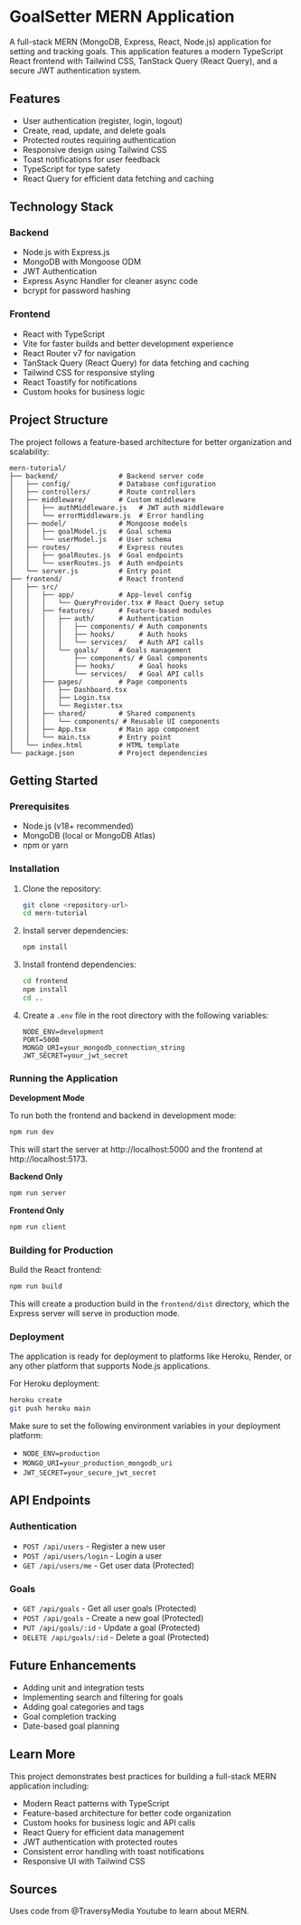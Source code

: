 # GoalSetter MERN Application

A full-stack MERN (MongoDB, Express, React, Node.js) application for setting and tracking goals. This application features a modern TypeScript React frontend with Tailwind CSS, TanStack Query (React Query), and a secure JWT authentication system.

## Features

- User authentication (register, login, logout)
- Create, read, update, and delete goals
- Protected routes requiring authentication
- Responsive design using Tailwind CSS
- Toast notifications for user feedback
- TypeScript for type safety
- React Query for efficient data fetching and caching

## Technology Stack

### Backend
- Node.js with Express.js
- MongoDB with Mongoose ODM
- JWT Authentication
- Express Async Handler for cleaner async code
- bcrypt for password hashing

### Frontend
- React with TypeScript
- Vite for faster builds and better development experience
- React Router v7 for navigation
- TanStack Query (React Query) for data fetching and caching
- Tailwind CSS for responsive styling
- React Toastify for notifications
- Custom hooks for business logic

## Project Structure

The project follows a feature-based architecture for better organization and scalability:

```
mern-tutorial/
├── backend/               # Backend server code
│   ├── config/            # Database configuration
│   ├── controllers/       # Route controllers
│   ├── middleware/        # Custom middleware
│   │   ├── authMiddleware.js   # JWT auth middleware
│   │   └── errorMiddleware.js  # Error handling
│   ├── model/             # Mongoose models
│   │   ├── goalModel.js   # Goal schema
│   │   └── userModel.js   # User schema
│   ├── routes/            # Express routes
│   │   ├── goalRoutes.js  # Goal endpoints
│   │   └── userRoutes.js  # Auth endpoints
│   └── server.js          # Entry point
├── frontend/              # React frontend
│   ├── src/
│   │   ├── app/           # App-level config
│   │   │   └── QueryProvider.tsx # React Query setup
│   │   ├── features/      # Feature-based modules
│   │   │   ├── auth/      # Authentication
│   │   │   │   ├── components/ # Auth components
│   │   │   │   ├── hooks/      # Auth hooks
│   │   │   │   └── services/   # Auth API calls
│   │   │   └── goals/     # Goals management
│   │   │       ├── components/ # Goal components
│   │   │       ├── hooks/      # Goal hooks
│   │   │       └── services/   # Goal API calls
│   │   ├── pages/         # Page components
│   │   │   ├── Dashboard.tsx
│   │   │   ├── Login.tsx
│   │   │   └── Register.tsx
│   │   ├── shared/        # Shared components
│   │   │   └── components/ # Reusable UI components
│   │   ├── App.tsx        # Main app component
│   │   └── main.tsx       # Entry point
│   └── index.html         # HTML template
└── package.json           # Project dependencies
```

## Getting Started

### Prerequisites

- Node.js (v18+ recommended)
- MongoDB (local or MongoDB Atlas)
- npm or yarn

### Installation

1. Clone the repository:
   ```bash
   git clone <repository-url>
   cd mern-tutorial
   ```

2. Install server dependencies:
   ```bash
   npm install
   ```

3. Install frontend dependencies:
   ```bash
   cd frontend
   npm install
   cd ..
   ```

4. Create a `.env` file in the root directory with the following variables:
   ```
   NODE_ENV=development
   PORT=5000
   MONGO_URI=your_mongodb_connection_string
   JWT_SECRET=your_jwt_secret
   ```

### Running the Application

**Development Mode**

To run both the frontend and backend in development mode:
```bash
npm run dev
```

This will start the server at http://localhost:5000 and the frontend at http://localhost:5173.

**Backend Only**
```bash
npm run server
```

**Frontend Only**
```bash
npm run client
```

### Building for Production

Build the React frontend:
```bash
npm run build
```

This will create a production build in the `frontend/dist` directory, which the Express server will serve in production mode.

### Deployment

The application is ready for deployment to platforms like Heroku, Render, or any other platform that supports Node.js applications.

For Heroku deployment:
```bash
heroku create
git push heroku main
```

Make sure to set the following environment variables in your deployment platform:
- `NODE_ENV=production`
- `MONGO_URI=your_production_mongodb_uri`
- `JWT_SECRET=your_secure_jwt_secret`

## API Endpoints

### Authentication
- `POST /api/users` - Register a new user
- `POST /api/users/login` - Login a user
- `GET /api/users/me` - Get user data (Protected)

### Goals
- `GET /api/goals` - Get all user goals (Protected)
- `POST /api/goals` - Create a new goal (Protected)
- `PUT /api/goals/:id` - Update a goal (Protected)
- `DELETE /api/goals/:id` - Delete a goal (Protected)

## Future Enhancements

- Adding unit and integration tests
- Implementing search and filtering for goals
- Adding goal categories and tags
- Goal completion tracking
- Date-based goal planning

## Learn More

This project demonstrates best practices for building a full-stack MERN application including:

- Modern React patterns with TypeScript
- Feature-based architecture for better code organization
- Custom hooks for business logic and API calls
- React Query for efficient data management
- JWT authentication with protected routes
- Consistent error handling with toast notifications
- Responsive UI with Tailwind CSS
  
## Sources

Uses code from @TraversyMedia Youtube to learn about MERN.
